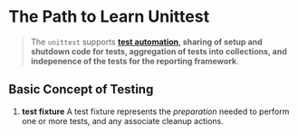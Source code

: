 # The Path to Learn Unittest
> The `unittest` supports **[test automation](https://en.wikipedia.org/wiki/Test_automation), sharing of setup and shutdown code for tests, aggregation of tests into collections, and indepenence of the tests for the reporting framework**.
## Basic Concept of Testing
1. __test fixture__
A test fixture represents the _preparation_ needed to perform one or more tests, and any associate cleanup actions.
